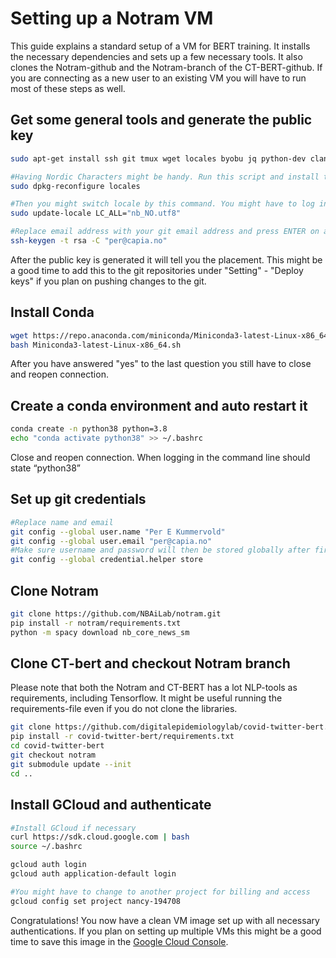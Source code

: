 # Setting up a Notram VM
This guide explains a standard setup of a VM for BERT training. It installs the necessary dependencies and sets up a few necessary tools. It also clones the Notram-github and the Notram-branch of the CT-BERT-github. If you are connecting as a new user to an existing VM you will have to run most of these steps as well.

## Get some general tools and generate the public key
```bash
sudo apt-get install ssh git tmux wget locales byobu jq python-dev clang gcc pv

#Having Nordic Characters might be handy. Run this script and install the languages you need. Make sure you have nb_NO.utf8 and nn_NO.utf8 installed.
sudo dpkg-reconfigure locales

#Then you might switch locale by this command. You might have to log in and out of the ssh for this to take effect. 
sudo update-locale LC_ALL="nb_NO.utf8"

#Replace email address with your git email address and press ENTER on all questions
ssh-keygen -t rsa -C "per@capia.no"
```
After the public key is generated it will tell you the placement. This might be a good time to add this to the git repositories under "Setting" - "Deploy keys" if you plan on pushing changes to the git.

## Install Conda
```bash
wget https://repo.anaconda.com/miniconda/Miniconda3-latest-Linux-x86_64.sh
bash Miniconda3-latest-Linux-x86_64.sh

```
After you have answered "yes" to the last question you still have to close and reopen connection.

## Create a conda environment and auto restart it
```bash
conda create -n python38 python=3.8 
echo "conda activate python38" >> ~/.bashrc 
```
Close and reopen connection. When logging in the command line should state “python38”

## Set up git credentials
```bash
#Replace name and email
git config --global user.name "Per E Kummervold" 
git config --global user.email "per@capia.no"
#Make sure username and password will then be stored globally after first login
git config --global credential.helper store
```

## Clone Notram
```bash
git clone https://github.com/NBAiLab/notram.git
pip install -r notram/requirements.txt
python -m spacy download nb_core_news_sm
```

## Clone CT-bert and checkout Notram branch 
Please note that both the Notram and CT-BERT has a lot NLP-tools as requirements, including Tensorflow. It might be useful running the requirements-file even if you do not clone the libraries. 

```bash
git clone https://github.com/digitalepidemiologylab/covid-twitter-bert.git
pip install -r covid-twitter-bert/requirements.txt
cd covid-twitter-bert
git checkout notram
git submodule update --init
cd ..

```

## Install GCloud and authenticate
```bash
#Install GCloud if necessary
curl https://sdk.cloud.google.com | bash
source ~/.bashrc

gcloud auth login
gcloud auth application-default login 

#You might have to change to another project for billing and access
gcloud config set project nancy-194708

```
Congratulations! You now have a clean VM image set up with all necessary authentications. If you plan on setting up multiple VMs this might be a good time to save this image in the [Google Cloud Console](https://console.cloud.google.com/).
